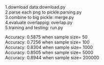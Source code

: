 1.download data:download.py <br />
2.parse each png to pickle:parsing.py <br />
3.combine to big pickle: merge.py <br />
4.evaluate overlappig: overlap.py <br />
5.training and testing: run.py <br />


Accuracy: 0.5875 when sample size= 50 <br />
Accuracy: 0.7256 when sample size= 100 <br />
Accuracy: 0.8304 when sample size= 1000 <br />
Accuracy: 0.8505 when sample size= 5000 <br />
Accuracy: 0.8944 when sample size= 200000 <br />
